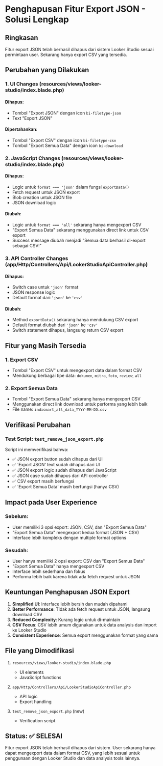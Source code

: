 # Penghapusan Fitur Export JSON - Solusi Lengkap

## Ringkasan
Fitur export JSON telah berhasil dihapus dari sistem Looker Studio sesuai permintaan user. Sekarang hanya export CSV yang tersedia.

## Perubahan yang Dilakukan

### 1. UI Changes (resources/views/looker-studio/index.blade.php)

#### Dihapus:
- Tombol "Export JSON" dengan icon `bi-filetype-json`
- Text "Export JSON"

#### Dipertahankan:
- Tombol "Export CSV" dengan icon `bi-filetype-csv`
- Tombol "Export Semua Data" dengan icon `bi-download`

### 2. JavaScript Changes (resources/views/looker-studio/index.blade.php)

#### Dihapus:
- Logic untuk `format === 'json'` dalam fungsi `exportData()`
- Fetch request untuk JSON export
- Blob creation untuk JSON file
- JSON download logic

#### Diubah:
- Logic untuk `format === 'all'` sekarang hanya mengexport CSV
- "Export Semua Data" sekarang menggunakan direct link untuk CSV export
- Success message diubah menjadi "Semua data berhasil di-export sebagai CSV!"

### 3. API Controller Changes (app/Http/Controllers/Api/LookerStudioApiController.php)

#### Dihapus:
- Switch case untuk `'json'` format
- JSON response logic
- Default format dari `'json'` ke `'csv'`

#### Diubah:
- Method `exportData()` sekarang hanya mendukung CSV export
- Default format diubah dari `'json'` ke `'csv'`
- Switch statement dihapus, langsung return CSV export

## Fitur yang Masih Tersedia

### 1. Export CSV
- Tombol "Export CSV" untuk mengexport data dalam format CSV
- Mendukung berbagai tipe data: `dokumen`, `mitra`, `foto`, `review`, `all`

### 2. Export Semua Data
- Tombol "Export Semua Data" sekarang hanya mengexport CSV
- Menggunakan direct link download untuk performa yang lebih baik
- File name: `indismart_all_data_YYYY-MM-DD.csv`

## Verifikasi Perubahan

### Test Script: `test_remove_json_export.php`
Script ini memverifikasi bahwa:
- ✅ JSON export button sudah dihapus dari UI
- ✅ 'Export JSON' text sudah dihapus dari UI
- ✅ JSON export logic sudah dihapus dari JavaScript
- ✅ JSON case sudah dihapus dari API controller
- ✅ CSV export masih berfungsi
- ✅ 'Export Semua Data' masih berfungsi (hanya CSV)

## Impact pada User Experience

### Sebelum:
- User memiliki 3 opsi export: JSON, CSV, dan "Export Semua Data"
- "Export Semua Data" mengexport kedua format (JSON + CSV)
- Interface lebih kompleks dengan multiple format options

### Sesudah:
- User hanya memiliki 2 opsi export: CSV dan "Export Semua Data"
- "Export Semua Data" hanya mengexport CSV
- Interface lebih sederhana dan fokus
- Performa lebih baik karena tidak ada fetch request untuk JSON

## Keuntungan Penghapusan JSON Export

1. **Simplified UI**: Interface lebih bersih dan mudah dipahami
2. **Better Performance**: Tidak ada fetch request untuk JSON, langsung download CSV
3. **Reduced Complexity**: Kurang logic untuk di-maintain
4. **CSV Focus**: CSV lebih umum digunakan untuk data analysis dan import ke Looker Studio
5. **Consistent Experience**: Semua export menggunakan format yang sama

## File yang Dimodifikasi

1. `resources/views/looker-studio/index.blade.php`
   - UI elements
   - JavaScript functions

2. `app/Http/Controllers/Api/LookerStudioApiController.php`
   - API logic
   - Export handling

3. `test_remove_json_export.php` (new)
   - Verification script

## Status: ✅ SELESAI

Fitur export JSON telah berhasil dihapus dari sistem. User sekarang hanya dapat mengexport data dalam format CSV, yang lebih sesuai untuk penggunaan dengan Looker Studio dan data analysis tools lainnya.
